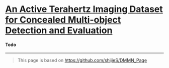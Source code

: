 # [An Active Terahertz Imaging Dataset for Concealed Multi-object Detection and Evaluation](https://se7enxf.github.io/THzDataset/)


#### Todo

---


> This page is based on https://github.com/shijieS/DMMN_Page
